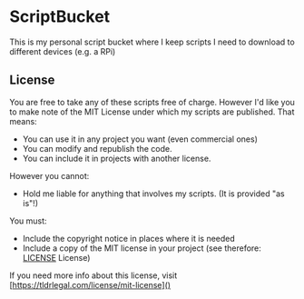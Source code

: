 # ScriptBucket
This is my personal script bucket where I keep scripts I need to download to different devices (e.g. a RPi)

## License

You are free to take any of these scripts free of charge. However I'd like you to make note of the MIT License under which my scripts are published. That means:

- You can use it in any project you want (even commercial ones)
- You can modify and republish the code.
- You can include it in projects with another license.

However you cannot:

- Hold me liable for anything that involves my scripts. (It is provided "as is"!)

You must:

- Include the copyright notice in places where it is needed
- Include a copy of the MIT license in your project (see therefore: [LICENSE]() License)

If you need more info about this license, visit [https://tldrlegal.com/license/mit-license]()
